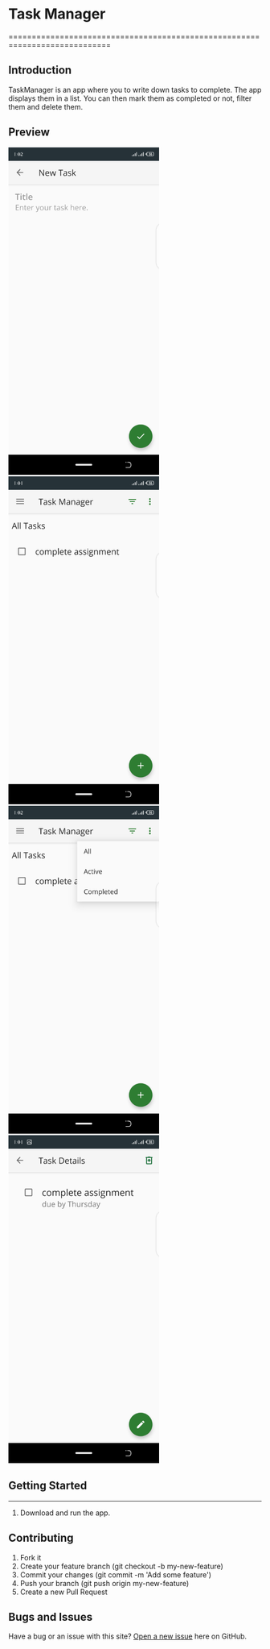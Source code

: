 # Task Manager
============================================================================

Introduction
------------

TaskManager is an app where you to write down tasks to complete. The app displays them in a list.
You can then mark them as completed or not, filter them and delete them.

## Preview
<p float="left">
    <kbd>
  <img src="https://github.com/charliemun1/taskmanager/blob/main/screenshots/add_task.png" width="300px" />
  </kbd>
    <kbd>
  <img src="https://github.com/charliemun1/taskmanager/blob/main/screenshots/main_screen.png" width="300px" />
  </kbd>
    <kbd>
  <img src="https://github.com/charliemun1/taskmanager/blob/main/screenshots/filters.png" width="300px" />
  </kbd>
    <kbd>
  <img src="https://github.com/charliemun1/taskmanager/blob/main/screenshots/task_details.png" width="300px" />
  </kbd>
</p>

## Getting Started
---------------

1. Download and run the app.

## Contributing

1. Fork it
2. Create your feature branch (git checkout -b my-new-feature)
3. Commit your changes (git commit -m 'Add some feature')
4. Push your branch (git push origin my-new-feature)
5. Create a new Pull Request


## Bugs and Issues

Have a bug or an issue with this site? [Open a new issue](https://github.com/charliemun1/taskmanager/issues) here on GitHub.
